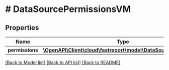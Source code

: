 # # DataSourcePermissionsVM

## Properties

Name | Type | Description | Notes
------------ | ------------- | ------------- | -------------
**permissions** | [**\OpenAPI\Client\cloud\fastreport\model\DataSourcePermissions**](DataSourcePermissions.md) |  | [optional]

[[Back to Model list]](../../README.md#models) [[Back to API list]](../../README.md#endpoints) [[Back to README]](../../README.md)
